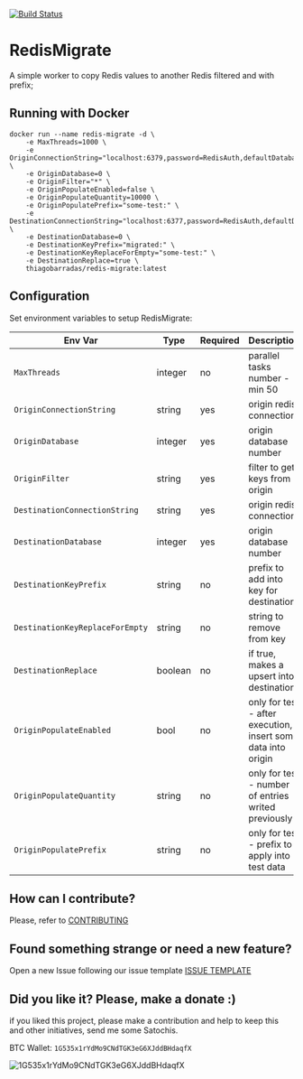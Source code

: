 [![Build Status](https://barradas.visualstudio.com/Contributions/_apis/build/status/DockerImage/RedisMigrate%20Worker?branchName=master)](https://barradas.visualstudio.com/Contributions/_build/latest?definitionId=22&branchName=master)

# RedisMigrate
 
A simple worker to copy Redis values to another Redis filtered and with prefix;

## Running with Docker

```
docker run --name redis-migrate -d \
    -e MaxThreads=1000 \
    -e OriginConnectionString="localhost:6379,password=RedisAuth,defaultDatabase=0,syncTimeout=2000,connectTimeout=2000,abortConnect=false" \
    -e OriginDatabase=0 \
    -e OriginFilter="*" \
    -e OriginPopulateEnabled=false \
    -e OriginPopulateQuantity=10000 \
    -e OriginPopulatePrefix="some-test:" \
    -e DestinationConnectionString="localhost:6377,password=RedisAuth,defaultDatabase=0,syncTimeout=2000,connectTimeout=2000,abortConnect=false" \
    -e DestinationDatabase=0 \
    -e DestinationKeyPrefix="migrated:" \
    -e DestinationKeyReplaceForEmpty="some-test:" \
    -e DestinationReplace=true \
    thiagobarradas/redis-migrate:latest
```

## Configuration

Set environment variables to setup RedisMigrate:

| Env Var | Type | Required | Description | e.g. |
| ------- | ---- | -------- | ----------- | ---- |
| `MaxThreads`             | integer | no | parallel tasks number - min 50 | `100` |
| `OriginConnectionString` | string | yes | origin redis connection | `localhost:6379,password=RedisAuth,defaultDatabase=0,syncTimeout=2000,connectTimeout=2000,abortConnect=false` |
| `OriginDatabase`             | integer | yes | origin database number | `0` |
| `OriginFilter`             | string | yes | filter to get keys from origin | `*` |
| `DestinationConnectionString` | string | yes | origin redis connection | `localhost:6377,password=RedisAuth,defaultDatabase=0,syncTimeout=2000,connectTimeout=2000,abortConnect=false` |
| `DestinationDatabase`             | integer | yes | origin database number | `0` |
| `DestinationKeyPrefix`             | string | no | prefix to add into key for destination | `migrated:` |
| `DestinationKeyReplaceForEmpty`             | string | no | string to remove from key | `something` |
| `DestinationReplace`             | boolean | no | if true, makes a upsert into destination | `true` |
| `OriginPopulateEnabled`             | bool | no | only for test - after execution, insert some data into origin | `false` |
| `OriginPopulateQuantity`             | string | no | only for test - number of entries writed previously | `1000` |
| `OriginPopulatePrefix`             | string | no | only for test - prefix to apply into test data | `some-test:` |

## How can I contribute?

Please, refer to [CONTRIBUTING](https://github.com/ThiagoBarradas/redis-migrate/edit/master/.github/CONTRIBUTING.md)

## Found something strange or need a new feature?

Open a new Issue following our issue template [ISSUE TEMPLATE](https://github.com/ThiagoBarradas/redis-migrate/edit/master/.github/ISSUE_TEMPLATE.md)

## Did you like it? Please, make a donate :)

if you liked this project, please make a contribution and help to keep this and other initiatives, send me some Satochis.

BTC Wallet: `1G535x1rYdMo9CNdTGK3eG6XJddBHdaqfX`

![1G535x1rYdMo9CNdTGK3eG6XJddBHdaqfX](https://i.imgur.com/mN7ueoE.png)
